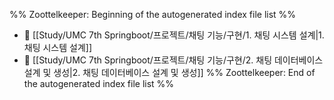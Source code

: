 %% Zoottelkeeper: Beginning of the autogenerated index file list  %%
- 📄 [[Study/UMC 7th Springboot/프로젝트/채팅 기능/구현/1. 채팅 시스템 설계|1. 채팅 시스템 설계]]
- 📄 [[Study/UMC 7th Springboot/프로젝트/채팅 기능/구현/2. 채팅 데이터베이스 설계 및 생성|2. 채팅 데이터베이스 설계 및 생성]]
%% Zoottelkeeper: End of the autogenerated index file list  %%
